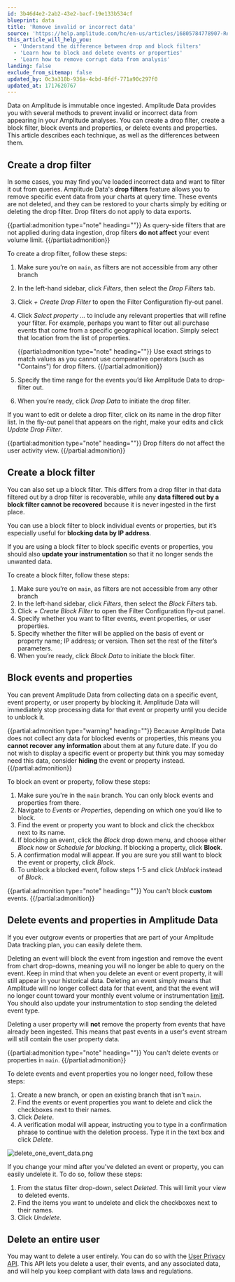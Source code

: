 ```yaml
---
id: 3b46d4e2-2ab2-43e2-bacf-19e133b534cf
blueprint: data
title: 'Remove invalid or incorrect data'
source: 'https://help.amplitude.com/hc/en-us/articles/16805784778907-Remove-invalid-or-incorrect-data'
this_article_will_help_you:
  - 'Understand the difference between drop and block filters'
  - 'Learn how to block and delete events or properties'
  - 'Learn how to remove corrupt data from analysis'
landing: false
exclude_from_sitemap: false
updated_by: 0c3a318b-936a-4cbd-8fdf-771a90c297f0
updated_at: 1717620767
---
```

Data on Amplitude is immutable once ingested. Amplitude Data provides you with several methods to prevent invalid or incorrect data from appearing in your Amplitude analyses. You can create a drop filter, create a block filter, block events and properties, or delete events and properties. This article describes each technique, as well as the differences between them.

## Create a drop filter

In some cases, you may find you've loaded incorrect data and want to filter it out from queries. Amplitude Data's **drop filters** feature allows you to remove specific event data from your charts at query time. These events are not deleted, and they can be restored to your charts simply by editing or deleting the drop filter. Drop filters do not apply to data exports.

{{partial:admonition type="note" heading=""}}
As query-side filters that are not applied during data ingestion, drop filters **do not affect** your event volume limit.
{{/partial:admonition}}

To create a drop filter, follow these steps:

1. Make sure you’re on `main`, as filters are not accessible from any other branch
2. In the left-hand sidebar, click *Filters*, then select the *Drop Filters* tab.
3. Click *+ Create Drop Filter* to open the Filter Configuration fly-out panel.
4. Click *Select property …* to include any relevant properties that will refine your filter. For example, perhaps you want to filter out all purchase events that come from a specific geographical location. Simply select that location from the list of properties.  
  
    {{partial:admonition type="note" heading=""}}
    Use exact strings to match values as you cannot use comparative operators (such as "Contains") for drop filters.
    {{/partial:admonition}}

5. Specify the time range for the events you’d like Amplitude Data to drop-filter out.  
  
6. When you’re ready, click *Drop Data* to initiate the drop filter.

If you want to edit or delete a drop filter, click on its name in the drop filter list. In the fly-out panel that appears on the right, make your edits and click *Update Drop Filter*.

{{partial:admonition type="note" heading=""}}
Drop filters do not affect the user activity view.
{{/partial:admonition}}

## Create a block filter

You can also set up a block filter. This differs from a drop filter in that data filtered out by a drop filter is recoverable, while any **data filtered out by a block filter cannot be recovered** because it is never ingested in the first place.

You can use a block filter to block individual events or properties, but it’s especially useful for **blocking data by IP address**.

If you are using a block filter to block specific events or properties, you should also **update your instrumentation** so that it no longer sends the unwanted data.

To create a block filter, follow these steps:

1. Make sure you’re on `main`, as filters are not accessible from any other branch
2. In the left-hand sidebar, click *Filters*, then select the *Block Filters* tab.
3. Click *+ Create Block Filter* to open the Filter Configuration fly-out panel.
4. Specify whether you want to filter events, event properties, or user properties.
5. Specify whether the filter will be applied on the basis of event or property name; IP address; or version. Then set the rest of the filter’s parameters.  
  6. When you’re ready, click *Block Data* to initiate the block filter.

## Block events and properties

You can prevent Amplitude Data from collecting data on a specific event, event property, or user property by blocking it. Amplitude Data will immediately stop processing data for that event or property until you decide to unblock it.

{{partial:admonition type="warning" heading=""}}
Because Amplitude Data does not collect any data for blocked events or properties, this means you **cannot recover** **any information** about them at any future date. If you do not wish to display a specific event or property but think you may someday need this data, consider **hiding** the event or property instead.
{{/partial:admonition}}

To block an event or property, follow these steps:

1. Make sure you're in the `main` branch. You can only block events and properties from there.
2. Navigate to *Events* or *Properties*, depending on which one you’d like to block.
3. Find the event or property you want to block and click the checkbox next to its name.
4. If blocking an event, click the *Block* drop down menu, and choose either *Block now* or *Schedule for blocking*. If blocking a property, click **Block**.
5. A confirmation modal will appear. If you are sure you still want to block the event or property, click *Block*.
6. To unblock a blocked event, follow steps 1-5 and click *Unblock* instead of *Block*.

{{partial:admonition type="note" heading=""}}
You can't block **custom** events.
{{/partial:admonition}}

## Delete events and properties in Amplitude Data

If you ever outgrow events or properties that are part of your Amplitude Data tracking plan, you can easily delete them.

Deleting an event will block the event from ingestion and remove the event from chart drop-downs, meaning you will no longer be able to query on the event. Keep in mind that when you delete an event or event property, it will still appear in your historical data. Deleting an event simply means that Amplitude will no longer collect data for that event, and that the event will no longer count toward your monthly event volume or instrumentation [limit](https://help.amplitude.com/hc/en-us/articles/115002923888). You should also update your instrumentation to stop sending the deleted event type.

Deleting a user property will **not** remove the property from events that have already been ingested. This means that past events in a user's event stream will still contain the user property data.

{{partial:admonition type="note" heading=""}}
You can't delete events or properties in `main`.
{{/partial:admonition}}

To delete events and event properties you no longer need, follow these steps:

1. Create a new branch, or open an existing branch that isn't `main`.
2. Find the events or event properties you want to delete and click the checkboxes next to their names.
3. Click *Delete*.
4. A verification modal will appear, instructing you to type in a confirmation phrase to continue with the deletion process. Type it in the text box and click *Delete*.

![delete_one_event_data.png](/output/img/data/delete-one-event-data-png.png)


If you change your mind after you've deleted an event or property, you can easily undelete it. To do so, follow these steps:

1. From the status filter drop-down, select *Deleted*. This will limit your view to deleted events.
2. Find the items you want to undelete and click the checkboxes next to their names.
3. Click *Undelete.*

## Delete an entire user

You may want to delete a user entirely. You can do so with the [User Privacy API](https://www.docs.developers.amplitude.com/analytics/apis/user-privacy-api/). This API lets you delete a user, their events, and any associated data, and will help you keep compliant with data laws and regulations.